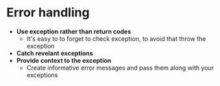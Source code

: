 # Error handling
- **Use exception rather than return codes**
  - It's easy to to forget to check exception, to avoid that throw the exception
- **Catch revelant exceptions**
- **Provide context to the exception**
  - Create informative error messages  and pass them along with your exceptions
